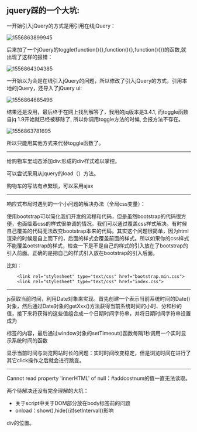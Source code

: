 ## jquery踩的一个大坑:

一开始引入jQuery的方式是用引用在线jQuery：

![1556863899945](C:\Users\lenovo\AppData\Roaming\Typora\typora-user-images\1556863899945.png)

后来加了一个jOuery的toggle(function(){},function(){},function(){})的函数,就出现了这样的报错：

![1556864304385](C:\Users\lenovo\AppData\Roaming\Typora\typora-user-images\1556864304385.png)

一开始以为会是在线引入jQuery的问题，所以修改了引入jQuery的方式，引用本地的jQuery，还导入了jQuery ui:

![1556864685496](C:\Users\lenovo\AppData\Roaming\Typora\typora-user-images\1556864685496.png)

结果还是没用，最后终于在网上找到解答了，我用的jq版本是3.4.1, 而toggle函数自jq 1.9开始就已经被移除了, 所以你调用toggle方法的时候, 会报方法不存在。

![1556863781695](C:\Users\lenovo\AppData\Roaming\Typora\typora-user-images\1556863781695.png)

所以只能用其他方式来代替toggle函数了。

------

给购物车里动态添加div:形成的div样式难以掌控。

可以尝试采用从jquery的load（）方法。

购物车的写法有点繁琐，可以采用ajax

------

响应式布局时遇到的一个小问题的解决办法（全局css变量）：

使用bootstrap可以简化我们开发的流程和代码，但是虽然bootstrap的代码很方便，也面临着css的样式很单调的情况。我们可以通过覆盖css样式解决。有时候自己覆盖的代码无法改变bootstrap本来的代码。其实这个问题很简单，因为html渲染的时候是自上而下的，后面的样式会覆盖前面的样式。所以如果你的css样式不能覆盖ootstrap的样式，检查一下是不是自己的样式的引入放在了bootstrap的引入前面。正确的是把自己的样式引入放在bootstrap的引入后面。

比如：

```
    <link rel="stylesheet" type="text/css" href="bootstrap.min.css">
    <link rel="stylesheet" type="text/css" href="index.css"> 
```

------

js获取当前时间，利用Date对象来实现。首先创建一个表示当前系统时间的Date()对象，然后通过Date对象的getXxx()方法获得当前系统时间的小时、分和秒的值，接下来将获得的这些值组合成一个日期时间字符串，并将日期时间字符串设置成为<div>标签的内容，最后通过window对象的setTimeout()函数每隔1秒调用一个实时显示系统时间的函数

显示当前时间与浏览网站时长的问题：实时时间改变稳定，但是浏览时间在进行了其它click操作之后就会进行跳变。

------

Cannot read property 'innerHTML' of null：#addcostnum的值一直无法读取。



两个待解决还没有完全理解的大坑：

- 关于script中关于DOM部分放在body标签前的问题
- onload：show(),hide()对setInterval()影响



div的位置。